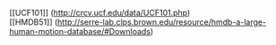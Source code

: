 [[UCF101]] (http://crcv.ucf.edu/data/UCF101.php)  
[[HMDB51]] (http://serre-lab.clps.brown.edu/resource/hmdb-a-large-human-motion-database/#Downloads)
